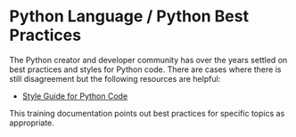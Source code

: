 # Python Language / Python Best Practices #

The Python creator and developer community has over the years settled on best practices and styles for Python code.
There are cases where there is still disagreement but the following resources are helpful:

* [Style Guide for Python Code](https://www.python.org/dev/peps/pep-0008)

This training documentation points out best practices for specific topics as appropriate.
